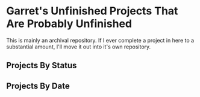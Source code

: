 # Garret's Unfinished Projects That Are Probably Unfinished

This is mainly an archival repository. If I ever complete a project in here to a substantial amount, I'll move it out into it's own repository.

## Projects By Status



## Projects By Date


